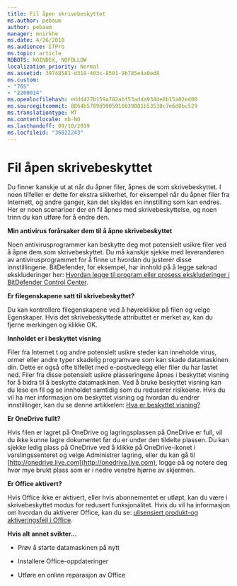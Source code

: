 ```yaml
---
title: Fil åpen skrivebeskyttet
ms.author: pebaum
author: pebaum
manager: mnirkhe
ms.date: 4/26/2018
ms.audience: ITPro
ms.topic: article
ROBOTS: NOINDEX, NOFOLLOW
localization_priority: Normal
ms.assetid: 39748581-d319-403c-8501-9b785e4a0ed8
ms.custom:
- "765"
- "2200014"
ms.openlocfilehash: eddd427b159a782abf53adda934de8b15a02ed00
ms.sourcegitcommit: 8864b5789d9905916039081b53530c7e6d8bc529
ms.translationtype: MT
ms.contentlocale: nb-NO
ms.lasthandoff: 09/10/2019
ms.locfileid: "36822243"
---
```

# <a name="file-open-read-only"></a>Fil åpen skrivebeskyttet

Du finner kanskje ut at når du åpner filer, åpnes de som skrivebeskyttet. I noen tilfeller er dette for ekstra sikkerhet, for eksempel når du åpner filer fra Internett, og andre ganger, kan det skyldes en innstilling som kan endres. Her er noen scenarioer der en fil åpnes med skrivebeskyttelse, og noen trinn du kan utføre for å endre den.
  
 **Min antivirus forårsaker dem til å åpne skrivebeskyttet**
  
Noen antivirusprogrammer kan beskytte deg mot potensielt usikre filer ved å åpne dem som skrivebeskyttet. Du må kanskje sjekke med leverandøren av antivirusprogrammet for å finne ut hvordan du justerer disse innstillingene. BitDefender, for eksempel, har innhold på å legge søknad ekskluderinger her: [Hvordan legge til program eller prosess ekskluderinger i BitDefender Control Center](https://aka.ms/AA6098i).
  
 **Er filegenskapene satt til skrivebeskyttet?**
  
Du kan kontrollere filegenskapene ved å høyreklikke på filen og velge Egenskaper. Hvis det skrivebeskyttede attributtet er merket av, kan du fjerne merkingen og klikke OK.
  
 **Innholdet er i beskyttet visning**
  
Filer fra Internet t og andre potensielt usikre steder kan inneholde virus, ormer eller andre typer skadelig programvare som kan skade datamaskinen din. Dette er også ofte tilfellet med e-postvedlegg eller filer du har lastet ned. Filer fra disse potensielt usikre plasseringene åpnes i beskyttet visning for å bidra til å beskytte datamaskinen. Ved å bruke beskyttet visning kan du lese en fil og se innholdet samtidig som du reduserer risikoene. Hvis du vil ha mer informasjon om beskyttet visning og hvordan du endrer innstillinger, kan du se denne artikkelen: [Hva er beskyttet visning?](https://support.office.com/article/d6f09ac7-e6b9-4495-8e43-2bbcdbcb6653)
  
 **Er OneDrive fullt?**
  
Hvis filen er lagret på OneDrive og lagringsplassen på OneDrive er full, vil du ikke kunne lagre dokumentet før du er under den tildelte plassen. Du kan sjekke ledig plass på OneDrive ved å klikke på OneDrive-ikonet i varslingssenteret og velge Administrer lagring, eller du kan gå til [http://onedrive.live.com](http://onedrive.live.com), logge på og notere deg hvor mye brukt plass som er i nedre venstre hjørne av skjermen.
  
 **Er Office aktivert?**
  
Hvis Office ikke er aktivert, eller hvis abonnementet er utløpt, kan du være i skrivebeskyttet modus for redusert funksjonalitet. Hvis du vil ha informasjon om hvordan du aktiverer Office, kan du se: [ulisensiert produkt-og aktiveringsfeil i Office](https://support.office.com/article/0d23d3c0-c19c-4b2f-9845-5344fedc4380).
  
 **Hvis alt annet svikter...**
  
- Prøv å starte datamaskinen på nytt
    
- Installere Office-oppdateringer
    
- Utføre en online reparasjon av Office
    


